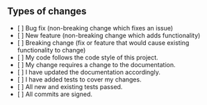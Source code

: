 ## Types of changes

<!--- What types of changes does your code introduce? Put an `x` in all the boxes that apply: -->

- \[ \] Bug fix (non-breaking change which fixes an issue)
- \[ \] New feature (non-breaking change which adds functionality)
- \[ \] Breaking change (fix or feature that would cause existing functionality to change)
- \[ \] My code follows the code style of this project.
- \[ \] My change requires a change to the documentation.
- \[ \] I have updated the documentation accordingly.
- \[ \] I have added tests to cover my changes.
- \[ \] All new and existing tests passed.
- \[ \] All commits are signed.

<!---
## Pull requests instructions

Please, go through these steps before you submit a PR.

1. Make sure that your PR is not a duplicate.

1. If not, then make sure that:

   a. You have done your changes in a separate branch. Branches MUST have descriptive names that start with either the `fix/` or `feature/` prefixes. Good examples are: `fix/signin-issue` or `feature/issue-templates`.

   b. You have a descriptive commit message with a short title (first line).

   c. Please make sure that your branch passes tests before

1. **After** these steps, you're ready to open a pull request.

   a. Your pull request MUST NOT target the `main` branch on this repository. You probably want to target `develop` instead.

   b. Give a descriptive title to your PR.

   c. Provide a description of your changes.

   d. Put `closes #XXXX` in your comment to auto-close the issue that your PR fixes (if such).

   e Link all other issues which the PR refers to if not closing an issue. At least one issue MUST be linked or close for a PR to be accepted.

-->
